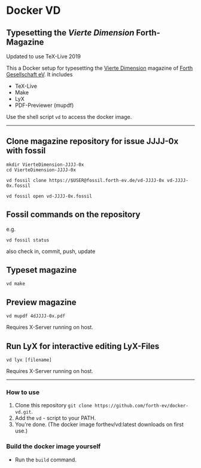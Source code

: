 # Docker VD
## Typesetting the *Vierte Dimension* Forth-Magazine

Updated to use TeX-Live 2019

This a Docker setup for typesetting the [Vierte Dimension](https://wiki.forth-ev.de/doku.php/vd-archiv) magazine of [Forth Gesellschaft eV](https://www.forth-ev.de).
It includes

- TeX-Live
- Make
- LyX
- PDF-Previewer (mupdf)

Use the shell script `vd` to access the docker image. 

---

## Clone magazine repository for issue JJJJ-0x with fossil

    mkdir VierteDimension-JJJJ-0x
    cd VierteDimension-JJJJ-0x

    vd fossil clone https://$USER@fossil.forth-ev.de/vd-JJJJ-0x vd-JJJJ-0x.fossil

    vd fossil open vd-JJJJ-0x.fossil

## Fossil commands on the repository

e.g.

    vd fossil status

also check in, commit, push, update

## Typeset magazine

    vd make
    
## Preview magazine

    vd mupdf 4dJJJJ-0x.pdf

Requires X-Server running on host.

## Run LyX for interactive editing LyX-Files

    vd lyx [filename]
    
Requires X-Server running on host.

---

### How to use

1. Clone this repository `git clone https://github.com/forth-ev/docker-vd.git`.
2. Add the `vd` - script to your PATH.
3. You're done. (The docker image forthev/vd:latest downloads on first use.)

### Build the docker image yourself

- Run the `build` command.
